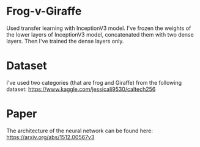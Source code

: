 # Frog-v-Giraffe
Used transfer learning with InceptionV3 model.
I've frozen the weights of the lower layers of InceptionV3 model, concatenated them with two dense layers.
Then I've trained the dense layers only.

# Dataset
I've used two categories (that are frog and Giraffe) from the following dataset:
https://www.kaggle.com/jessicali9530/caltech256

# Paper
The architecture of the neural network can be found here:
https://arxiv.org/abs/1512.00567v3
